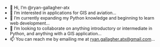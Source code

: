 - 👋 Hi, I’m @ryan-gallagher-atx
- 👀 I’m interested in applications for GIS and aviation...
- 🌱 I’m currently expanding my Python knowledge and beginning to learn web development...
- 💞️ I’m looking to collaborate on anything introductory or intermediate in Python, and anything with a GIS application...
- 📫 You can reach me by emailing me at ryan.gallagher.atx@gmail.com...

<!---
ryan-gallagher-atx/ryan-gallagher-atx is a ✨ special ✨ repository because its `README.md` (this file) appears on your GitHub profile.
You can click the Preview link to take a look at your changes.
--->
